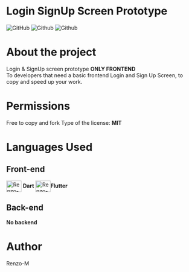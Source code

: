 # Login SignUp Screen Prototype
![GitHub](https://img.shields.io/github/license/Renzo-M/Login_SignUp_Screen_Prototype)
![Github](https://img.shields.io/badge/Renzo--M-Login%20%26%20Sign%20Up%20Screen%20Prototype-blue)
![Github](https://img.shields.io/badge/Dart-Flutter-blue)

# About the project

  Login & SignUp screen prototype <b>ONLY FRONTEND</b><br>
  To developers that need a basic frontend Login and Sign Up Screen, to copy and speed up your work.
  

# Permissions
Free to copy and fork
Type of the license: <b>MIT</b><br>

# Languages Used

## Front-end
<div>
  <img align="center" alt="Renzo-Dart" height="30" width="40" src="https://cdn.jsdelivr.net/gh/devicons/devicon/icons/dart/dart-original.svg"> <b>Dart</b>
  <img align="center" alt="Renzo-Flutter" height="30" width="40" src="https://cdn.jsdelivr.net/gh/devicons/devicon/icons/flutter/flutter-original.svg"><b>Flutter</b>
</div>

## Back-end
<b>No backend</b>

# Author
Renzo-M
  
  
